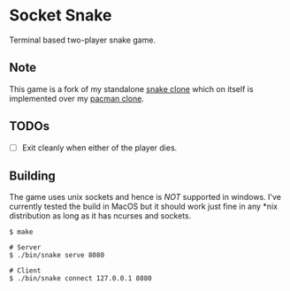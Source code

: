 # Socket Snake

Terminal based two-player snake game.


## Note

This game is a fork of my standalone
[snake clone](https://github.com/AravindVasudev/snake) which on itself is
implemented over my [pacman clone](https://github.com/AravindVasudev/pacman).

## TODOs

- [ ] Exit cleanly when either of the player dies.

## Building

The game uses unix sockets and hence is *NOT* supported in windows. I've
currently tested the build in MacOS but it should work just fine in any *nix
distribution as long as it has ncurses and sockets.

```
$ make

# Server
$ ./bin/snake serve 8080

# Client
$ ./bin/snake connect 127.0.0.1 8080
```